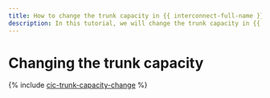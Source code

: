 ```yaml
---
title: How to change the trunk capacity in {{ interconnect-full-name }}
description: In this tutorial, we will change the trunk capacity in {{ interconnect-name }}.
---
```


# Changing the trunk capacity

{% include [cic-trunk-capacity-change](../../_tutorials/routing/trunk-capacity-change.md) %}

